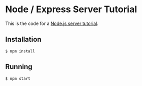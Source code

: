 # Node / Express Server Tutorial

This is the code for a [Node.js server tutorial](https://forum.codeselfstudy.com/t/tutorial-an-introduction-to-node-js-servers-and-express-js/2211).

## Installation

```text
$ npm install
```

## Running

```text
$ npm start
```

